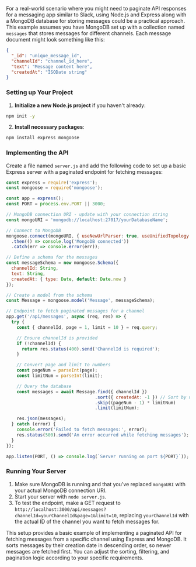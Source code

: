 For a real-world scenario where you might need to paginate API responses for a messaging app similar to Slack, using Node.js and Express along with a MongoDB database for storing messages could be a practical approach. This example assumes you have MongoDB set up with a collection named `messages` that stores messages for different channels. Each message document might look something like this:

```json
{
  "_id": "unique_message_id",
  "channelId": "channel_id_here",
  "text": "Message content here",
  "createdAt": "ISODate string"
}
```

### Setting up Your Project

1. **Initialize a new Node.js project** if you haven't already:

```bash
npm init -y
```

2. **Install necessary packages**:

```bash
npm install express mongoose
```

### Implementing the API

Create a file named `server.js` and add the following code to set up a basic Express server with a paginated endpoint for fetching messages:

```javascript
const express = require('express');
const mongoose = require('mongoose');

const app = express();
const PORT = process.env.PORT || 3000;

// MongoDB connection URI - update with your connection string
const mongoURI = 'mongodb://localhost:27017/yourDatabaseName';

// Connect to MongoDB
mongoose.connect(mongoURI, { useNewUrlParser: true, useUnifiedTopology: true })
  .then(() => console.log('MongoDB connected'))
  .catch(err => console.error(err));

// Define a schema for the messages
const messageSchema = new mongoose.Schema({
  channelId: String,
  text: String,
  createdAt: { type: Date, default: Date.now }
});

// Create a model from the schema
const Message = mongoose.model('Message', messageSchema);

// Endpoint to fetch paginated messages for a channel
app.get('/api/messages', async (req, res) => {
  try {
    const { channelId, page = 1, limit = 10 } = req.query;

    // Ensure channelId is provided
    if (!channelId) {
      return res.status(400).send('ChannelId is required');
    }

    // Convert page and limit to numbers
    const pageNum = parseInt(page);
    const limitNum = parseInt(limit);

    // Query the database
    const messages = await Message.find({ channelId })
                                  .sort({ createdAt: -1 }) // Sort by newest first
                                  .skip((pageNum - 1) * limitNum)
                                  .limit(limitNum);

    res.json(messages);
  } catch (error) {
    console.error('Failed to fetch messages:', error);
    res.status(500).send('An error occurred while fetching messages');
  }
});

app.listen(PORT, () => console.log(`Server running on port ${PORT}`));
```

### Running Your Server

1. Make sure MongoDB is running and that you've replaced `mongoURI` with your actual MongoDB connection URI.
2. Start your server with `node server.js`.
3. To test the endpoint, make a GET request to `http://localhost:3000/api/messages?channelId=yourChannelId&page=1&limit=10`, replacing `yourChannelId` with the actual ID of the channel you want to fetch messages for.

This setup provides a basic example of implementing a paginated API for fetching messages from a specific channel using Express and MongoDB. It sorts messages by their creation date in descending order, so newer messages are fetched first. You can adjust the sorting, filtering, and pagination logic according to your specific requirements.